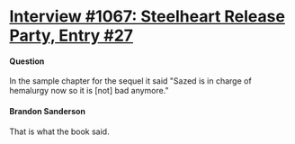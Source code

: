 # [Interview #1067: Steelheart Release Party, Entry #27](https://www.theoryland.com/intvmain.php?i=1067#27)

#### Question

In the sample chapter for the sequel it said "Sazed is in charge of hemalurgy now so it is [not] bad anymore."

#### Brandon Sanderson

That is what the book said.

